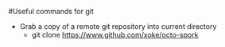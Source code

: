 #Useful commands for git

- Grab a copy of a remote git repository into current directory
	- git clone https://www.github.com/xoke/octo-spork
